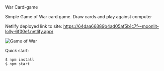 War Card-game

Simple Game of War card game. Draw cards and play against computer

Netlify deployed link to site: https://64daa66389b4ad05af5b1c7f--moonlit-lolly-6f00ef.netlify.app/

![Game of War](https://github.com/Dukeyeboah/Game-of-war/assets/117697130/b1236be6-e7ce-4ceb-9f7e-58dcb92302ce)


Quick start:

```
$ npm install
$ npm start
````
